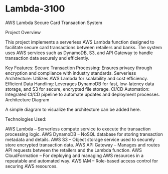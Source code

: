 # Lambda-3100
AWS Lambda Secure Card Transaction System

Project Overview

This project implements a serverless AWS Lambda function designed to facilitate secure card transactions between retailers and banks. The system uses AWS services such as DynamoDB, S3, and API Gateway to handle transaction data securely and efficiently.

Key Features:
Secure Transaction Processing: Ensures privacy through encryption and compliance with industry standards.
Serverless Architecture: Utilizes AWS Lambda for scalability and cost efficiency.
Efficient Data Handling: Leverages DynamoDB for fast, low-latency data storage, and S3 for secure, encrypted file storage.
CI/CD Automation: Integrated CI/CD pipeline to automate updates and deployment processes.
Architecture Diagram


A simple diagram to visualize the architecture can be added here.

Technologies Used:

AWS Lambda – Serverless compute service to execute the transaction processing logic.
AWS DynamoDB – NoSQL database for storing transaction metadata and details.
AWS S3 – Object storage service used to securely store encrypted transaction data.
AWS API Gateway – Manages and routes API requests between the retailers and the Lambda function.
AWS CloudFormation – For deploying and managing AWS resources in a repeatable and automated way.
AWS IAM – Role-based access control for securing AWS resources.
